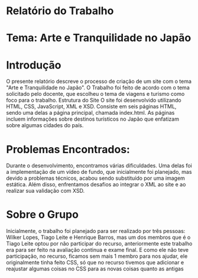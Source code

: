 # Relatório do Trabalho
# Tema: Arte e Tranquilidade no Japão

# Introdução
O presente relatório descreve o processo de criação de um site com o tema "Arte e Tranquilidade no Japão". O Trabalho foi feito de acordo com o tema solicitado pelo docente, que escolheu o tema de viagens e turismo como foco para o trabalho.
Estrutura do Site
O site foi desenvolvido utilizando HTML, CSS, JavaScript, XML e XSD. Consiste em seis páginas HTML, sendo uma delas a página principal, chamada index.html. As páginas incluem informações sobre destinos turísticos no Japão que enfatizam sobre algumas cidades do país.

# Problemas Encontrados:
Durante o desenvolvimento, encontramos várias dificuldades. Uma delas foi a implementação de um vídeo de fundo, que inicialmente foi planejado, mas devido a problemas técnicos, acabou sendo substituído por uma imagem estática. Além disso, enfrentamos desafios ao integrar o XML ao site e ao realizar sua validação com XSD.

# Sobre o Grupo
Inicialmente, o trabalho foi planejado para ser realizado por três pessoas: Wilker Lopes, Tiago Leite e Henrique Barros, mas um dos membros que é o Tiago Leite optou por não participar do recurso, anteriormente este trabalho era para ser feito na avaliação continua e exame final. E como ele não teve participação, no recurso, ficamos sem mais 1 membro para nos ajudar, ele originalmente tinha feito CSS, só que no recurso tivemos que adicionar e reajustar algumas coisas no CSS para as novas coisas quanto as antigas
